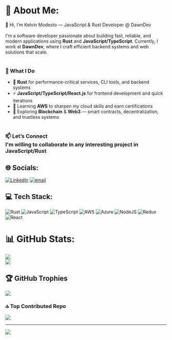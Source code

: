 
# 💫 About Me:
👋 Hi, I'm Kelvin Modesto — JavaScript & Rust Developer @ DawnDev<br><br>I'm a software developer passionate about building fast, reliable, and modern applications using **Rust** and **JavaScript/TypeScript**. Currently, I work at **DawnDev**, where I craft efficient backend systems and web solutions that scale.<br><br>
### 🔧 What I Do
- 🦀 **Rust** for performance-critical services, CLI tools, and backend systems<br>
- ⚡ **JavaScript/TypeScript/React.js** for frontend development and quick iterations<br>
-  🧠 Learning **AWS** to sharpen my cloud skills and earn certifications<br>
- 🔗 Exploring **Blockchain** & **Web3** — smart contracts, decentralization, and trustless systems<br><br>

### 📫 Let’s Connect<br>I'm willing to collaborate in any interesting project in JavaScript/Rust


## 🌐 Socials:
[![LinkedIn](https://img.shields.io/badge/LinkedIn-%230077B5.svg?logo=linkedin&logoColor=white)](https://linkedin.com/in/kelvinmodesto) [![email](https://img.shields.io/badge/Email-D14836?logo=gmail&logoColor=white)](mailto:km.modesto@gmail.com) 

## 💻 Tech Stack:
![Rust](https://img.shields.io/badge/rust-%23000000.svg?style=for-the-badge&logo=rust&logoColor=white) ![JavaScript](https://img.shields.io/badge/javascript-%23323330.svg?style=for-the-badge&logo=javascript&logoColor=%23F7DF1E) ![TypeScript](https://img.shields.io/badge/typescript-%23007ACC.svg?style=for-the-badge&logo=typescript&logoColor=white) ![AWS](https://img.shields.io/badge/AWS-%23FF9900.svg?style=for-the-badge&logo=amazon-aws&logoColor=white) ![Azure](https://img.shields.io/badge/azure-%230072C6.svg?style=for-the-badge&logo=microsoftazure&logoColor=white) ![NodeJS](https://img.shields.io/badge/node.js-6DA55F?style=for-the-badge&logo=node.js&logoColor=white) ![Redux](https://img.shields.io/badge/redux-%23593d88.svg?style=for-the-badge&logo=redux&logoColor=white) ![React](https://img.shields.io/badge/react-%2320232a.svg?style=for-the-badge&logo=react&logoColor=%2361DAFB) 

# 📊 GitHub Stats:
![](https://github-readme-stats.vercel.app/api?username=kelvinmodesto&theme=dark&hide_border=false&include_all_commits=true&count_private=true)<br/>
![](https://nirzak-streak-stats.vercel.app/?user=kelvinmodesto&theme=dark&hide_border=false)<br/>


## 🏆 GitHub Trophies
![](https://github-profile-trophy.vercel.app/?username=kelvinmodesto&theme=radical&no-frame=false&no-bg=false&margin-w=4)

### 🔝 Top Contributed Repo
![](https://github-contributor-stats.vercel.app/api?username=kelvinmodesto&limit=5&theme=dark&combine_all_yearly_contributions=true)

---
[![](https://visitcount.itsvg.in/api?id=kelvinmodesto&icon=0&color=0)](https://visitcount.itsvg.in)

<!-- Proudly created with GPRM ( https://gprm.itsvg.in ) -->
